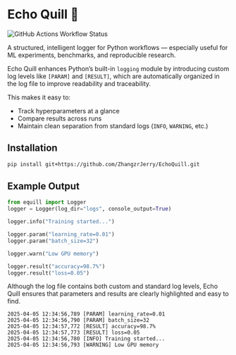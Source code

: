 # Echo Quill 📜

![GitHub Actions Workflow Status](https://img.shields.io/github/actions/workflow/status/zhangzrjerry/echoquill/python-package.yml)

A structured, intelligent logger for Python workflows — especially useful for ML experiments, benchmarks, and reproducible research.

Echo Quill enhances Python’s built-in `logging` module by introducing custom log levels like `[PARAM]` and `[RESULT]`, which are automatically organized in the log file to improve readability and traceability.

This makes it easy to:

- Track hyperparameters at a glance
- Compare results across runs
- Maintain clean separation from standard logs (`INFO`, `WARNING`, etc.)

## Installation

```bash
pip install git+https://github.com/ZhangzrJerry/EchoQuill.git
```

## Example Output

```py
from equill import Logger
logger = Logger(log_dir="logs", console_output=True)

logger.info("Training started...")

logger.param("learning_rate=0.01")
logger.param("batch_size=32")

logger.warn("Low GPU memory")

logger.result("accuracy=98.7%")
logger.result("loss=0.05")
```

Although the log file contains both custom and standard log levels, Echo Quill ensures that parameters and results are clearly highlighted and easy to find.

```paintxt
2025-04-05 12:34:56,789 [PARAM] learning_rate=0.01
2025-04-05 12:34:56,790 [PARAM] batch_size=32
2025-04-05 12:34:57,772 [RESULT] accuracy=98.7%
2025-04-05 12:34:57,773 [RESULT] loss=0.05
2025-04-05 12:34:56,780 [INFO] Training started...
2025-04-05 12:34:56,793 [WARNING] Low GPU memory
```
